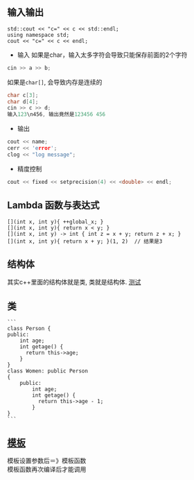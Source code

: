 ## 输入输出

    std::cout << "c=" << c << std::endl;
    using namespace std;
    cout << "c=" << c << endl;

* 输入
如果是char，输入太多字符会导致只能保存前面的2个字符
```cpp
cin >> a >> b;
```
如果是`char[]`, 会导致内存是连续的
```cpp
char c[3];
char d[4];
cin >> c >> d;
输入123\n456, 输出竟然是123456 456
```

* 输出
```cpp
cout << name;
cerr << 'error';
clog << "log message";
```

* 精度控制
```cpp
cout << fixed << setprecision(4) << <double> << endl;
```

## Lambda 函数与表达式

    [](int x, int y){ ++global_x; }
    [](int x, int y){ return x < y; }
    [](int x, int y) -> int { int z = x + y; return z + x; }
    [](int x, int y){ return x + y; }(1, 2)  // 结果是3


## 结构体
其实c++里面的结构体就是类, 类就是结构体. [测试](./结构体-类.cpp)

## 类

    ```
    class Person {
    public:
        int age;
        int getage() {
          return this->age;
        }
    }
    class Women: public Person
    {
        public:
            int age;
            int getage() {
              return this->age - 1;
            }
    }
    ```

## [模板](https://www.runoob.com/cplusplus/cpp-templates.html)
模板设置参数后＝》模板函数  
模板函数再次编译后才能调用  
